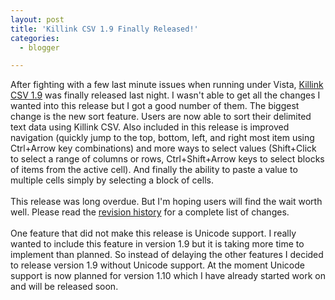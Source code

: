 ```yaml
---
layout: post
title: 'Killink CSV 1.9 Finally Released!'
categories:
  - blogger

---
```


After fighting with a few last minute issues when running under Vista, <a href="http://www.whitepeaksoftware.com/killink-csv.aspx">Killink CSV 1.9</a> was finally released last night.  I wasn't able to get all the changes I wanted into this release but I got a good number of them.  The biggest change is the new sort feature.  Users are now able to sort their delimited text data using Killink CSV.  Also included in this release is improved navigation (quickly jump to the top, bottom, left, and right most item using Ctrl+Arrow key combinations) and more ways to select values (Shift+Click to select a range of columns or rows, Ctrl+Shift+Arrow keys to select blocks of items from the active cell).  And finally the ability to paste a value to multiple cells simply by selecting a block of cells.<br /><br />This release was long overdue.  But I'm hoping users will find the wait worth well.  Please read the <a href="http://www.whitepeaksoftware.com/help-killink-csv/revisionhistory.html">revision history</a> for a complete list of changes.<br /><br />One feature that did not make this release is Unicode support.  I really wanted to include this feature in version 1.9 but it is taking more time to implement than planned.  So instead of delaying the other features I decided to release version 1.9 without Unicode support.  At the moment Unicode support is now planned for version 1.10 which I have already started work on and will be released soon.
